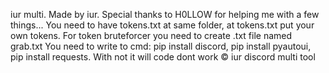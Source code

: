 iur multi.
Made by iur.
Special thanks to H0LLOW for helping me with a few things...
You need to have tokens.txt at same folder, at tokens.txt put your own tokens. For token bruteforcer you need to create .txt file named grab.txt
You need to write to cmd: pip install discord, pip install pyautoui, pip install requests. With not it will code dont work
© iur discord multi tool
